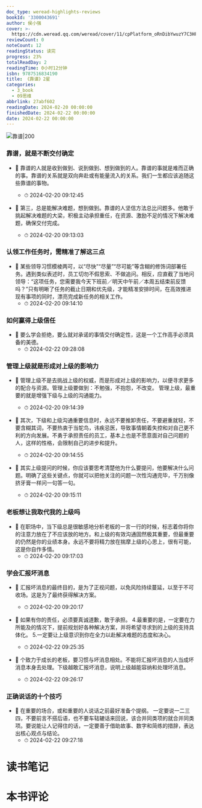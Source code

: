 ```yaml
---
doc_type: weread-highlights-reviews
bookId: '3300043691'
author: 侯小强
cover: >-
  https://cdn.weread.qq.com/weread/cover/11/cpPlatform_oRnDibYwuzY7C3HFJLhJfu/t7_cpPlatform_oRnDibYwuzY7C3HFJLhJfu.jpg
reviewCount: 0
noteCount: 12
readingStatus: 读完
progress: 23%
totalReadDay: 2
readingTime: 0小时12分钟
isbn: 9787516834190
title: 《靠谱》2星
categories:
  - 3_book
  - 09思维
abbrlink: 27abf602
readingDate: 2024-02-20 00:00:00
finishedDate: 2024-02-22 00:00:00
date: 2024-02-22 00:00:00
---
```


![ 靠谱|200](https://cdn.weread.qq.com/weread/cover/11/cpPlatform_oRnDibYwuzY7C3HFJLhJfu/t7_cpPlatform_oRnDibYwuzY7C3HFJLhJfu.jpg)


### 靠谱，就是不断交付确定


- 📌 靠谱的人就是收到做到、说到做到、想到做到的人。靠谱的事就是难而正确的事。靠谱的关系就是双向奔赴或有能量流入的关系。我们一生都应该追随这些靠谱的事物。 
    - ⏱ 2024-02-20 09:12:45 

- 📌 第三，总是能解决难题，想到做到。靠谱的人坚信方法总比问题多。他敢于挑起解决难题的大梁，积极主动承担重任，在资源、激励不足的情况下解决难题，确保交付完成。 
    - ⏱ 2024-02-20 09:13:03 
### 认领工作任务时，需精准了解这三点


- 📌 某些领导习惯模棱两可，以“尽快”“尽量”“尽可能”等含糊的修饰词部署任务。遇到类似表述时，员工切勿不假思索、不做追问。相反，应直截了当地问领导：“这项任务，您需要我今天下班前／明天中午前／本周五结束前反馈吗？”只有明晰了任务的截止日期和优先级，才能精准安排时间，在高效推进现有事项的同时，漂亮完成新任务的相关工作。 
    - ⏱ 2024-02-20 09:14:10 
### 如何赢得上级信任


- 📌 要么学会拒绝，要么就对承诺的事情交付确定性，这是一个工作高手必须具备的美德。 
    - ⏱ 2024-02-22 09:28:08 
### 管理上级就是形成对上级的影响力


- 📌 管理上级不是去挑战上级的权威，而是形成对上级的影响力，以便寻求更多的配合与资源。管理上级要做到：不勉强，不抱怨，不改变。
管理上级，最重要的就是增强下级与上级的沟通能力。 
    - ⏱ 2024-02-20 09:14:39 

- 📌 其次，下级和上级沟通重要信息时，永远不要推卸责任，不要避重就轻，不要含糊其词，不要热衷于当鸵鸟，讳疾忌医，导致事情朝着失控和对自己更不利的方向发展。不勇于承担责任的员工，基本上也是不愿意面对自己问题的人，这样的性格，会限制自己的进步和提升。 
    - ⏱ 2024-02-20 09:14:55 

- 📌 其实上级提问的时候，你应该要思考清楚他为什么要提问，他要解决什么问题。明确了这些关键点，你就可以把他关注的问题一次性沟通完毕，千万别像挤牙膏一样问一句答一句。 
    - ⏱ 2024-02-20 09:15:11 
### 老板想让我取代我的上级吗


- 📌 在职场中，当下级总是很敏感地分析老板的一言一行的时候，标志着你将你的注意力放在了不应该放的地方。和上级的有效沟通固然极其重要，但最重要的仍然是你的业绩本身。永远不要将精力放在揣摩上级的心思上，很有可能，这是你自作多情。 
    - ⏱ 2024-02-20 09:17:03 
### 学会汇报坏消息


- 📌 汇报坏消息的最终目的，是为了正视问题，以免风险持续蔓延，以至于不可收场。这是为了最终获得解决方案。 
    - ⏱ 2024-02-20 09:20:17 

- 📌 如果有你的责任，必须要真诚道歉，敢于承担。
4.最重要的是，一定要在力所能及的情况下，提前规划好各种解决方案，并将希望寻求到的上级的支持具体化。
5.一定要让上级意识到你在全力以赴解决难题的态度和决心。 
    - ⏱ 2024-02-22 09:25:35 

- 📌 个致力于成长的老板，要习惯与坏消息相处。不能将汇报坏消息的人当成坏消息本身去处理。下级越敢汇报坏消息，说明上级越能容纳和处理坏消息。 
    - ⏱ 2024-02-22 09:26:17 
### 正确说话的十个技巧


- 📌 在重要的场合，或和重要的人说话之前最好准备个提纲。
  一定要说一二三四，不要前言不搭后语，也不要车轱辘话来回说，该合并同类项的就合并同类项。要说能让人记得住的话，一定要善于借助故事、数字和简练的措辞，表达出核心观点与结论。 
    - ⏱ 2024-02-22 09:27:18 

# 读书笔记


# 本书评论
